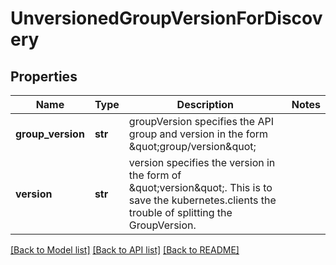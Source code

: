 # UnversionedGroupVersionForDiscovery

## Properties
Name | Type | Description | Notes
------------ | ------------- | ------------- | -------------
**group_version** | **str** | groupVersion specifies the API group and version in the form \&quot;group/version\&quot; | 
**version** | **str** | version specifies the version in the form of \&quot;version\&quot;. This is to save the kubernetes.clients the trouble of splitting the GroupVersion. | 

[[Back to Model list]](../README.md#documentation-for-models) [[Back to API list]](../README.md#documentation-for-api-endpoints) [[Back to README]](../README.md)


